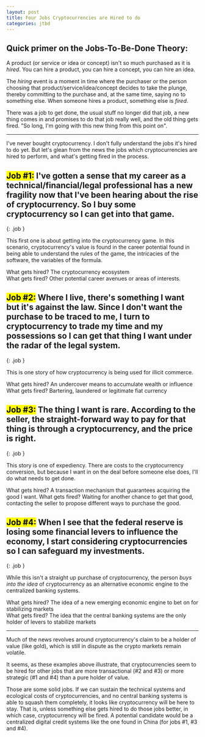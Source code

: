 ```yaml
---
layout: post
title: Four Jobs Cryptocurrencies are Hired to do
categories: jtbd
---
```


## Quick primer on the Jobs-To-Be-Done Theory:

A product (or service or idea or concept) isn't so much purchased as it is _hired_. You can hire a product, you can hire a concept, you can hire an idea.

The _hiring_ event is a moment in time where the purchaser or the person choosing that product/service/idea/concept decides to take the plunge, thereby committing to the purchase and, at the same time, saying no to something else. When someone hires a product, something else is _fired_.

There was a job to get done, the usual stuff no longer did that job, a new thing comes in and promises to do that job really well, and the old thing gets fired. "So long, I'm going with this new thing from this point on".

---

I've never bought cryptocurrency. I don't fully understand the jobs it's hired to do yet. But let's glean from the news the jobs which cryptocurrencies are hired to perform, and what's getting fired in the process.

## <mark>Job #1:</mark> I've gotten a sense that my career as a technical/financial/legal professional has a new fragility now that I've been hearing about the rise of cryptocurrency. So I buy some cryptocurrency so I can get into that game.
{: .job }

This first one is about getting into the cryptocurrency game. In this scenario, cryptocurrency's value is found in the career potential found in being able to understand the rules of the game, the intricacies of the software, the variables of the formula.

What gets hired? The cryptocurrency ecosystem  
What gets fired? Other potential career avenues or areas of interests.

## <mark>Job #2:</mark> Where I live, there's something I want but it's against the law. Since I don't want the purchase to be traced to me, I turn to cryptocurrency to trade my time and my possessions so I can get that thing I want under the radar of the legal system.
{: .job }

This is one story of how cryptocurrency is being used for illicit commerce.

What gets hired? An undercover means to accumulate wealth or influence  
What gets fired? Bartering, laundered or legitimate fiat currency

## <mark>Job #3:</mark> The thing I want is rare. According to the seller, the straight-forward way to pay for that thing is through a cryptocurrency, and the price is right.
{: .job }

This story is one of expediency. There are costs to the cryptocurrency conversion, but because I want in on the deal before someone else does, I'll do what needs to get done.

What gets hired? A transaction mechanism that guarantees acquiring the good I want.
What gets fired? Waiting for another chance to get that good, contacting the seller to propose different ways to purchase the good.

## <mark>Job #4:</mark> When I see that the federal reserve is losing some financial levers to influence the economy, I start considering cryptocurrencies so I can safeguard my investments.
{: .job }

While this isn't a straight up purchase of cryptocurrency, the person _buys into the idea_ of cryptocurrency as an alternative economic engine to the centralized banking systems.

What gets hired? The idea of a new emerging economic engine to bet on for stabilizing markets  
What gets fired? The idea that the central banking systems are the only holder of levers to stabilize markets

---

Much of the news revolves around cryptocurrency's claim to be a holder of value (like gold), which is still in dispute as the crypto markets remain volatile.

It seems, as these examples above illustrate, that cryptocurrencies seem to be hired for other jobs that are more transactional (#2 and #3) or more strategic (#1 and #4) than a pure holder of value.

Those are some solid jobs. If we can sustain the technical systems and ecological costs of cryptocurrencies, and no central banking systems is able to squash them completely, it looks like cryptocurrency will be here to stay. That is, unless something else gets hired to do those jobs better, in which case, cryptocurrency will be fired. A potential candidate would be a centralized digital credit systems like the one found in China (for jobs #1, #3 and #4).
